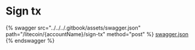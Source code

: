# Sign tx

{% swagger src="../../../.gitbook/assets/swagger.json" path="/litecoin/{accountName}/sign-tx" method="post" %}
[swagger.json](../../../.gitbook/assets/swagger.json)
{% endswagger %}
